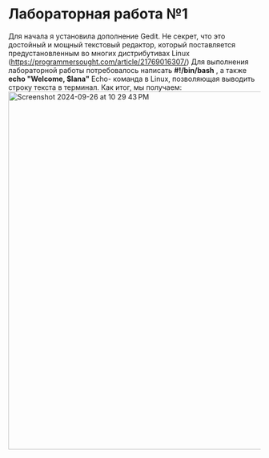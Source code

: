 # Лабораторная работа №1
Для начала я установила дополнение Gedit. Не секрет, что это достойный и мощный текстовый редактор, который поставляется предустановленным во многих дистрибутивах Linux (https://programmersought.com/article/21769016307/)
Для выполнения лабораторной работы потребовалось написать **#!/bin/bash** , а также **echo "Welcome, $Iana"**
Echo- команда в Linux, позволяющая выводить строку текста в терминал. 
Как итог, мы получаем: 
<img width="714" alt="Screenshot 2024-09-26 at 10 29 43 PM" src="https://github.com/user-attachments/assets/e03ec46b-d803-455f-a595-800b0922057e">
